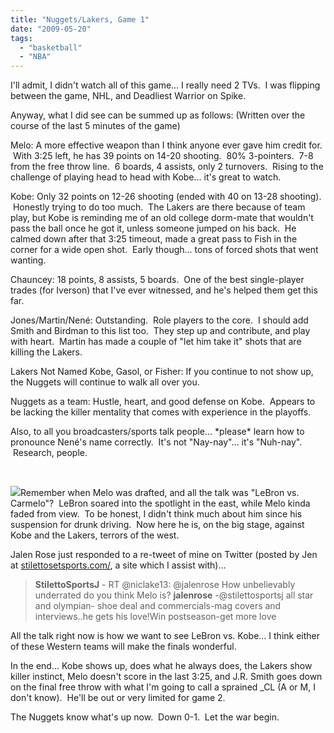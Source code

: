```yaml
---
title: "Nuggets/Lakers, Game 1"
date: "2009-05-20"
tags:
  - "basketball"
  - "NBA"
---
```


I'll admit, I didn't watch all of this game... I really need 2 TVs.  I was flipping between the game, NHL, and Deadliest Warrior on Spike.

Anyway, what I did see can be summed up as follows: (Written over the course of the last 5 minutes of the game)

Melo: A more effective weapon than I think anyone ever gave him credit for.  With 3:25 left, he has 39 points on 14-20 shooting.  80% 3-pointers.  7-8 from the free throw line.  6 boards, 4 assists, only 2 turnovers.  Rising to the challenge of playing head to head with Kobe... it's great to watch.

Kobe: Only 32 points on 12-26 shooting (ended with 40 on 13-28 shooting).  Honestly trying to do too much.  The Lakers are there because of team play, but Kobe is reminding me of an old college dorm-mate that wouldn't pass the ball once he got it, unless someone jumped on his back.  He calmed down after that 3:25 timeout, made a great pass to Fish in the corner for a wide open shot.  Early though... tons of forced shots that went wanting.

Chauncey: 18 points, 8 assists, 5 boards.  One of the best single-player trades (for Iverson) that I've ever witnessed, and he's helped them get this far.

Jones/Martin/Nené: Outstanding.  Role players to the core.  I should add Smith and Birdman to this list too.  They step up and contribute, and play with heart.  Martin has made a couple of "let him take it" shots that are killing the Lakers.

Lakers Not Named Kobe, Gasol, or Fisher: If you continue to not show up, the Nuggets will continue to walk all over you.

Nuggets as a team: Hustle, heart, and good defense on Kobe.  Appears to be lacking the killer mentality that comes with experience in the playoffs.

Also, to all you broadcasters/sports talk people... \*please\* learn how to pronounce Nené's name correctly.  It's not "Nay-nay"... it's "Nuh-nay".  Research, people.

 

![](images/Lebron-James-and-Carmelo-Anthony---04-All-Star-Game---Posed-Photofile-Photograph-C10121539.jpeg)Remember when Melo was drafted, and all the talk was "LeBron vs. Carmelo"?  LeBron soared into the spotlight in the east, while Melo kinda faded from view.  To be honest, I didn't think much about him since his suspension for drunk driving.  Now here he is, on the big stage, against Kobe and the Lakers, terrors of the west.

Jalen Rose just responded to a re-tweet of mine on Twitter (posted by Jen at [stilettosetsports.com/](http://www.stilettosetsports.com/), a site which I assist with)... 

> **StilettoSportsJ** - RT @niclake13: @jalenrose How unbelievably underrated do you think Melo is? **jalenrose** -@stilettosportsj all star and olympian- shoe deal and commercials-mag covers and interviews..he gets his love!Win postseason-get more love

All the talk right now is how we want to see LeBron vs. Kobe... I think either of these Western teams will make the finals wonderful.

In the end... Kobe shows up, does what he always does, the Lakers show killer instinct, Melo doesn't score in the last 3:25, and J.R. Smith goes down on the final free throw with what I'm going to call a sprained \_CL (A or M, I don't know).  He'll be out or very limited for game 2.

The Nuggets know what's up now.  Down 0-1.  Let the war begin.
